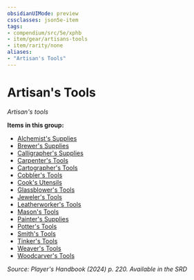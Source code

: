 ```yaml
---
obsidianUIMode: preview
cssclasses: json5e-item
tags:
- compendium/src/5e/xphb
- item/gear/artisans-tools
- item/rarity/none
aliases: 
- "Artisan's Tools"
---
```

# Artisan's Tools
*Artisan's tools*  



**Items in this group:**

- [Alchemist's Supplies](/3-Mechanics/CLI/items/alchemists-supplies-xphb.md)
- [Brewer's Supplies](/3-Mechanics/CLI/items/brewers-supplies-xphb.md)
- [Calligrapher's Supplies](/3-Mechanics/CLI/items/calligraphers-supplies-xphb.md)
- [Carpenter's Tools](/3-Mechanics/CLI/items/carpenters-tools-xphb.md)
- [Cartographer's Tools](/3-Mechanics/CLI/items/cartographers-tools-xphb.md)
- [Cobbler's Tools](/3-Mechanics/CLI/items/cobblers-tools-xphb.md)
- [Cook's Utensils](/3-Mechanics/CLI/items/cooks-utensils-xphb.md)
- [Glassblower's Tools](/3-Mechanics/CLI/items/glassblowers-tools-xphb.md)
- [Jeweler's Tools](/3-Mechanics/CLI/items/jewelers-tools-xphb.md)
- [Leatherworker's Tools](/3-Mechanics/CLI/items/leatherworkers-tools-xphb.md)
- [Mason's Tools](/3-Mechanics/CLI/items/masons-tools-xphb.md)
- [Painter's Supplies](/3-Mechanics/CLI/items/painters-supplies-xphb.md)
- [Potter's Tools](/3-Mechanics/CLI/items/potters-tools-xphb.md)
- [Smith's Tools](/3-Mechanics/CLI/items/smiths-tools-xphb.md)
- [Tinker's Tools](/3-Mechanics/CLI/items/tinkers-tools-xphb.md)
- [Weaver's Tools](/3-Mechanics/CLI/items/weavers-tools-xphb.md)
- [Woodcarver's Tools](/3-Mechanics/CLI/items/woodcarvers-tools-xphb.md)

*Source: Player's Handbook (2024) p. 220. Available in the <span title='Systems Reference Document (5.2)'>SRD</span>*